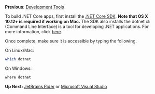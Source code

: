 **Previous:** [Development Tools](/#development-tools)

To build .NET Core apps, first install the [.NET Core SDK](https://www.microsoft.com/net/download). **Note that OS X 10.12+ is required if working on Mac.** The SDK also installs the dotnet cli (Command Line Interface) is a tool for developing .NET applications. For more information, click [here](https://docs.microsoft.com/en-us/dotnet/core/tools/?tabs=netcore2x).


Once complete, make sure it is accessible by typing the following.

On Linux/Mac:
```bash
which dotnet
```

On Windows:
```bash
where dotnet
```

**Up Next:** [JetBrains Rider](../JetBrains-Rider) or [Microsoft Visual Studio](../Microsoft-Visual-Studio)
